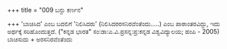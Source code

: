 +++
title = "009 ಬನ್ದು ಕರ್ಣನ"

+++
 'ಬಾಚಿಸಿದ' ಎಂಬ ಬದಲಿಗೆ 'ನಿಲಿಸಿದರು' (ನಿಲಿಸಿದರರಸನಿರವೆಂತೆಂದು…..) ಎಂಬ ಪಾಠಾಂತರವಿದ್ದು, ಇದು ಅರ್ಥಕ್ಕೆ ಸರಿಹೊಂದುತ್ತದೆ. ("ಕನ್ನಡ ಭಾರತ" ಸಂ:ಡಾ:ಎ.ವಿ.ಪ್ರಸನ್ನ:ಪ್ರ:ಕನ್ನಡ ವಿಶ್ವವಿದ್ಯಾಲಯ; ಹಂಪಿ - 2005)  
ಬಾಚಿಸುದು + ಅರಸನಿರವೆಂತೆಂದು